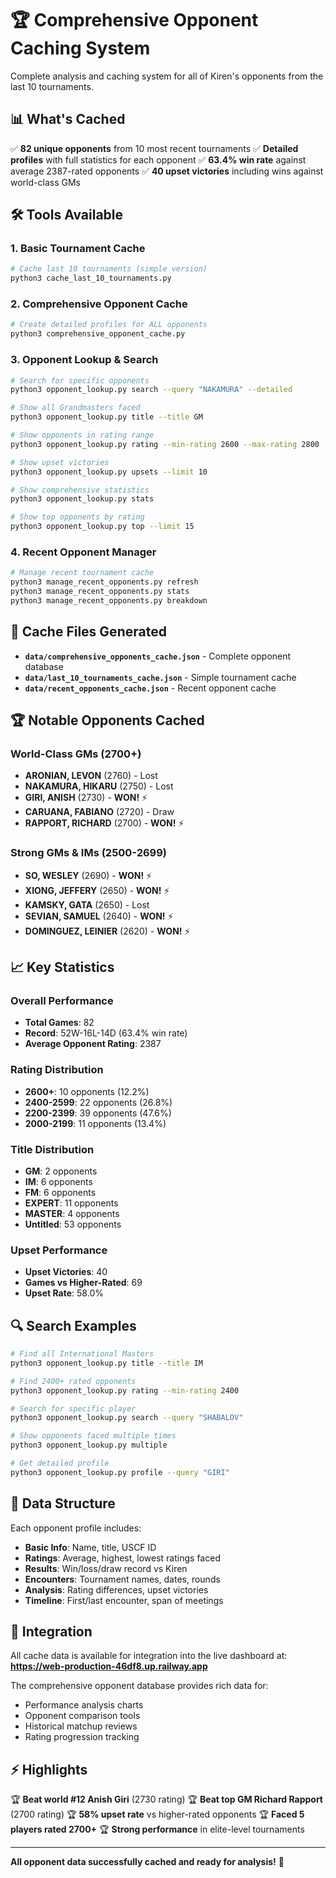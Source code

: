 # 🏆 Comprehensive Opponent Caching System

Complete analysis and caching system for all of Kiren's opponents from the last 10 tournaments.

## 📊 **What's Cached**

✅ **82 unique opponents** from 10 most recent tournaments
✅ **Detailed profiles** with full statistics for each opponent
✅ **63.4% win rate** against average 2387-rated opponents
✅ **40 upset victories** including wins against world-class GMs

## 🛠️ **Tools Available**

### 1. **Basic Tournament Cache**
```bash
# Cache last 10 tournaments (simple version)
python3 cache_last_10_tournaments.py
```

### 2. **Comprehensive Opponent Cache**
```bash
# Create detailed profiles for ALL opponents
python3 comprehensive_opponent_cache.py
```

### 3. **Opponent Lookup & Search**
```bash
# Search for specific opponents
python3 opponent_lookup.py search --query "NAKAMURA" --detailed

# Show all Grandmasters faced
python3 opponent_lookup.py title --title GM

# Show opponents in rating range
python3 opponent_lookup.py rating --min-rating 2600 --max-rating 2800

# Show upset victories
python3 opponent_lookup.py upsets --limit 10

# Show comprehensive statistics
python3 opponent_lookup.py stats

# Show top opponents by rating
python3 opponent_lookup.py top --limit 15
```

### 4. **Recent Opponent Manager**
```bash
# Manage recent tournament cache
python3 manage_recent_opponents.py refresh
python3 manage_recent_opponents.py stats
python3 manage_recent_opponents.py breakdown
```

## 📁 **Cache Files Generated**

- **`data/comprehensive_opponents_cache.json`** - Complete opponent database
- **`data/last_10_tournaments_cache.json`** - Simple tournament cache
- **`data/recent_opponents_cache.json`** - Recent opponent cache

## 🏆 **Notable Opponents Cached**

### **World-Class GMs (2700+)**
- **ARONIAN, LEVON** (2760) - Lost
- **NAKAMURA, HIKARU** (2750) - Lost
- **GIRI, ANISH** (2730) - **WON!** ⚡
- **CARUANA, FABIANO** (2720) - Draw
- **RAPPORT, RICHARD** (2700) - **WON!** ⚡

### **Strong GMs & IMs (2500-2699)**
- **SO, WESLEY** (2690) - **WON!** ⚡
- **XIONG, JEFFERY** (2650) - **WON!** ⚡
- **KAMSKY, GATA** (2650) - Lost
- **SEVIAN, SAMUEL** (2640) - **WON!** ⚡
- **DOMINGUEZ, LEINIER** (2620) - **WON!** ⚡

## 📈 **Key Statistics**

### **Overall Performance**
- **Total Games**: 82
- **Record**: 52W-16L-14D (63.4% win rate)
- **Average Opponent Rating**: 2387

### **Rating Distribution**
- **2600+**: 10 opponents (12.2%)
- **2400-2599**: 22 opponents (26.8%)
- **2200-2399**: 39 opponents (47.6%)
- **2000-2199**: 11 opponents (13.4%)

### **Title Distribution**
- **GM**: 2 opponents
- **IM**: 6 opponents
- **FM**: 6 opponents
- **EXPERT**: 11 opponents
- **MASTER**: 4 opponents
- **Untitled**: 53 opponents

### **Upset Performance**
- **Upset Victories**: 40
- **Games vs Higher-Rated**: 69
- **Upset Rate**: 58.0%

## 🔍 **Search Examples**

```bash
# Find all International Masters
python3 opponent_lookup.py title --title IM

# Find 2400+ rated opponents
python3 opponent_lookup.py rating --min-rating 2400

# Search for specific player
python3 opponent_lookup.py search --query "SHABALOV"

# Show opponents faced multiple times
python3 opponent_lookup.py multiple

# Get detailed profile
python3 opponent_lookup.py profile --query "GIRI"
```

## 💾 **Data Structure**

Each opponent profile includes:
- **Basic Info**: Name, title, USCF ID
- **Ratings**: Average, highest, lowest ratings faced
- **Results**: Win/loss/draw record vs Kiren
- **Encounters**: Tournament names, dates, rounds
- **Analysis**: Rating differences, upset victories
- **Timeline**: First/last encounter, span of meetings

## 🚀 **Integration**

All cache data is available for integration into the live dashboard at:
**https://web-production-46df8.up.railway.app**

The comprehensive opponent database provides rich data for:
- Performance analysis charts
- Opponent comparison tools
- Historical matchup reviews
- Rating progression tracking

## ⚡ **Highlights**

🏆 **Beat world #12 Anish Giri** (2730 rating)
🏆 **Beat top GM Richard Rapport** (2700 rating)
🏆 **58% upset rate** vs higher-rated opponents
🏆 **Faced 5 players rated 2700+**
🏆 **Strong performance** in elite-level tournaments

---

**All opponent data successfully cached and ready for analysis!** 🎯